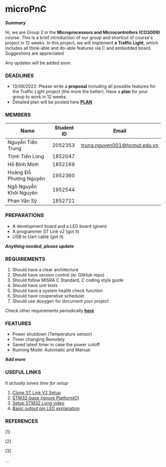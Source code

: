 # microPnC


***Summary***


Hi, we are Group 2 in the **Microprocessors and Microcontrollers (CO3009)** course. This is a brief introduction of our group and shortcut of course's project in 12 weeks. In this project, we will implement **a Traffic Light**, which includes all think-able and do-able features via C and embedded board. Suggestions are appreciated 

Any updates will be added soon.

### DEADLINES

- 13/09/2022: Please write a **proposal** including all possible features for the Traffic Light project (the more the better). Have a **plan** for your group to work in 12 weeks.
- Detailed plan will be posted here [**PLAN**](https://docs.google.com/spreadsheets/d/1lYaAuqjyAvRWOp0LWpBjZ417HS-iejlbVqwVeRNuYsQ/edit?usp=sharing)

### MEMBERS

|Name|Student ID|Email|
|----|----------|-----|
|Nguyễn Tiến Trung|2052353|trung.nguyen001@hcmut.edu.vn|
|Trịnh Tiến Long|1852047|
|Hồ Bình Minh|1852169|
|Hoàng Đỗ Phương Nguyên|1952360|
|Ngô Nguyễn Khôi Nguyên|1952544|
|Phan Văn Sỹ|1852721|

### PREPARATIONS

- A development board and a LED board (given)
- A programmer ST Link v2 (got it)
- USB to Uart cable (got it)

***Anything needed, please update***

### REQUIREMENTS

1. Should have a clear architecture
2. Should have version control (ie: GitHub repo) 
3. Should follow MISRA C Standard, C coding style guide
4. Should have unit tests
5. Should have a system health check function
6. Should have cooperative scheduler
7. Should use doxygen for document your project

Check other requirements periodically **[here](https://docs.google.com/spreadsheets/d/1SUL3xgkhQRTAtkX942qr3GGn6lSHPD3pSeOAPCXWb1s/edit#gid=0)**

### FEATURES 

- Power shutdown (Temperature sensor)
- Timer changing Remotely
- Saved latest timer in case the power cutoff
- Running Mode: Automatic and Manual

***Add more***

### USEFUL LINKS 

*It actually saves time for setup*

1. [Clone ST Link V2 Setup](https://github.com/rogerclarkmelbourne/Arduino_STM32/wiki/Programming-an-STM32F103XXX-with-a-generic-%22ST-Link-V2%22-programmer-from-Linux)
2. [STM32-base (ignore PlatformIO)](https://stm32-base.org/guides/)
3. [Setup STM32 Long video](https://www.youtube.com/watch?v=xsYIh1sunso&list=PLdMwxwrniaL81t6xhA2no3skrAzPL5v7s&index=2&ab_channel=iforce2d)
4. [Basic output pin LED explanation](https://www.youtube.com/watch?v=mOGqNwTjEGM&t=1226s&ab_channel=TerminalTwo)

### REFERENCES

\[1\]

\[2\]

\[3\]

...
